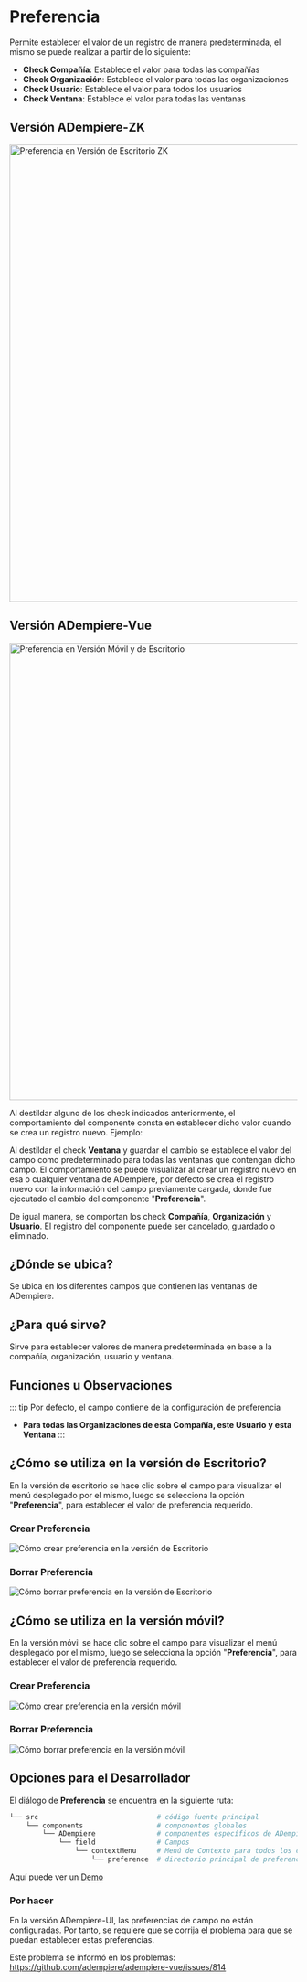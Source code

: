 # Preferencia

Permite establecer el valor de un registro de manera predeterminada, el mismo se puede realizar a partir de lo siguiente:

  - **Check Compañía**: Establece el valor para todas las compañías
  - **Check Organización**: Establece el valor para todas las organizaciones
  - **Check Usuario**: Establece el valor para todos los usuarios
  - **Check Ventana**: Establece el valor para todas las ventanas

## Versión ADempiere-ZK

<img :src="$withBase('/images/components/preference/zk-desktop-version-preference.png')" alt="Preferencia en Versión de Escritorio ZK" width="800px">

## Versión ADempiere-Vue

<img :src="$withBase('/images/components/preference/preference-desktop-mobile.png')" alt="Preferencia en Versión Móvil y de Escritorio" width="800px">

Al destildar alguno de los check indicados anteriormente, el comportamiento del componente consta en establecer dicho valor cuando se crea un registro nuevo. Ejemplo:

  Al destildar el check **Ventana** y guardar el cambio se establece el valor del campo como predeterminado para todas las ventanas que contengan dicho campo. El comportamiento se puede visualizar al crear un registro nuevo en esa o cualquier ventana de ADempiere, por defecto se crea el registro nuevo con la información del campo previamente cargada, donde fue ejecutado el cambio del componente "**Preferencia**".

De igual manera, se comportan los check **Compañía**, **Organización** y **Usuario**. El registro del componente puede ser cancelado, guardado o eliminado.

## ¿Dónde se ubica?

Se ubica en los diferentes campos que contienen las ventanas de ADempiere.

## ¿Para qué sirve?

Sirve para establecer valores de manera predeterminada en base a la compañía, organización, usuario y ventana.

## Funciones u Observaciones

::: tip
Por defecto, el campo contiene de la configuración de preferencia 

  - **Para todas las Organizaciones de esta Compañía, este Usuario y esta Ventana**
:::

## ¿Cómo se utiliza en la versión de Escritorio?

En la versión de escritorio se hace clic sobre el campo para visualizar el menú desplegado por el mismo, luego se selecciona la opción "**Preferencia**", para establecer el valor de preferencia requerido.

### Crear Preferencia

![Cómo crear preferencia en la versión de Escritorio]('/images/components/preference/zk-desktop-version-preference.gif' "Cómo crear preferencia en la versión de Escritorio")

### Borrar Preferencia

![Cómo borrar preferencia en la versión de Escritorio]('/images/components/preference/zk-desktop-version-preference.gif' "Cómo borrar preferencia en la versión de Escritorio")

## ¿Cómo se utiliza en la versión móvil?

En la versión móvil se hace clic sobre el campo para visualizar el menú desplegado por el mismo, luego se selecciona la opción "**Preferencia**", para establecer el valor de preferencia requerido.

### Crear Preferencia

![Cómo crear preferencia en la versión móvil]('/images/components/preference/preference-desktop-mobile.gif' "Cómo crear preferencia en la versión móvil")

### Borrar Preferencia

![Cómo borrar preferencia en la versión móvil]('/images/components/preference/preference-desktop-mobile.gif' "Cómo borrar preferencia en la versión móvil")

## Opciones para el Desarrollador

El diálogo de **Preferencia** se encuentra en la siguiente ruta:

```bash
└── src                             # código fuente principal
    └── components                  # componentes globales
        └── ADempiere               # componentes específicos de ADempiere
            └── field               # Campos
                └── contextMenu     # Menú de Contexto para todos los campos
                    └── preference  # directorio principal de preferencias

```

Aquí puede ver un [Demo](https://demo-ui.erpya.com/#/7aa4242a-93c0-42d8-92be-8250002d3e3c/d97027fd-4cd5-445e-8fd8-ef5d3f7959b4/window/53418?tabParent=0&action=fa50908e-40f1-11e9-91a1-0242ac140002)

### Por hacer

En la versión ADempiere-UI, las preferencias de campo no están configuradas. Por tanto, se requiere que se corrija el problema para que se puedan establecer estas preferencias.

Este problema se informó en los problemas: https://github.com/adempiere/adempiere-vue/issues/814 
